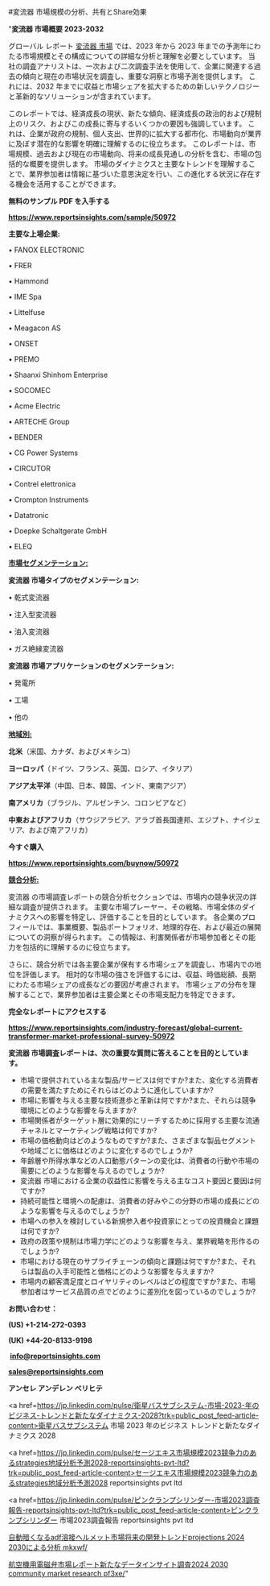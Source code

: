 #変流器 市場規模の分析、共有とShare効果

"<strong>変流器 市場概要 2023-2032</strong>

グローバル レポート <a href=https://www.reportsinsights.com/sample/50972>変流器 市場</a> では、2023 年から 2023 年までの予測年にわたる市場規模とその構成についての詳細な分析と理解を必要としています。 当社の調査アナリストは、一次および二次調査手法を使用して、企業に関連する過去の傾向と現在の市場状況を調査し、重要な洞察と市場予測を提供します。 これには、2032 年までに収益と市場シェアを拡大​​するための新しいテクノロジーと革新的なソリューションが含まれています。

このレポートでは、経済成長の現状、新たな傾向、経済成長の政治的および規制上のリスク、およびこの成長に寄与するいくつかの要因も強調しています。 これは、企業が政府の規制、個人支出、世界的に拡大する都市化、市場動向が業界に及ぼす潜在的な影響を明確に理解するのに役立ちます。 このレポートは、市場規模、過去および現在の市場動向、将来の成長見通しの分析を含む、市場の包括的な概要を提供します。 市場のダイナミクスと主要なトレンドを理解することで、業界参加者は情報に基づいた意思決定を行い、この進化する状況に存在する機会を活用することができます。

<strong><b>無料のサンプル PDF を入手する</b></strong>

<a href=https://www.reportsinsights.com/sample/50972><strong><u>https://www.reportsinsights.com/sample/50972</u></strong></a>

<strong>主要な上場企業:</strong>

• FANOX ELECTRONIC

• FRER

• Hammond

• IME Spa

• Littelfuse

• Meagacon AS

• ONSET

• PREMO

• Shaanxi Shinhom Enterprise

• SOCOMEC

• Acme Electric

• ARTECHE Group

• BENDER

• CG Power Systems

• CIRCUTOR

• Contrel elettronica

• Crompton Instruments

• Datatronic

• Doepke Schaltgerate GmbH

• ELEQ

<strong><u>市場セグメンテーション</u></strong><strong><u>:</u></strong>

<strong>変流器 市場タイプのセグメンテーション:</strong>

• 乾式変流器

• 注入型変流器

• 油入変流器

• ガス絶縁変流器

<strong>変流器 市場アプリケーションのセグメンテーション:</strong>

• 発電所

• 工場

• 他の

<strong><u>地域別</u></strong><strong><u>:</u></strong>

<strong>北米</strong>（米国、カナダ、およびメキシコ）

<strong>ヨーロッパ</strong>（ドイツ、フランス、英国、ロシア、イタリア）

<strong>アジア太平洋</strong>（中国、日本、韓国、インド、東南アジア）

<strong>南アメリカ</strong>（ブラジル、アルゼンチン、コロンビアなど）

<strong>中東およびアフリカ</strong>（サウジアラビア、アラブ首長国連邦、エジプト、ナイジェリア、および南アフリカ）

<strong>今すぐ購入</strong>

<a href=https://www.reportsinsights.com/buynow/50972><strong><u>https://www.reportsinsights.com/buynow/50972</u></strong></a>

<strong><u>競合分析:</u></strong>

変流器 の市場調査レポートの競合分析セクションでは、市場内の競争状況の詳細な調査が提供されます。 主要な市場プレーヤー、その戦略、市場全体のダイナミクスへの影響を特定し、評価することを目的としています。 各企業のプロフィールでは、事業概要、製品ポートフォリオ、地理的存在、および最近の展開についての洞察が得られます。 この情報は、利害関係者が市場参加者とその能力を包括的に理解するのに役立ちます。

さらに、競合分析では各主要企業が保有する市場シェアを調査し、市場内での地位を評価します。 相対的な市場の強さを評価するには、収益、時価総額、長期にわたる市場シェアの成長などの要因が考慮されます。 市場シェアの分布を理解することで、業界参加者は主要企業とその市場支配力を特定できます。

<strong>完全なレポートにアクセスする</strong>

<a href=https://www.reportsinsights.com/industry-forecast/global-current-transformer-market-professional-survey-50972><strong><u><b>https://www.reportsinsights.com/industry-forecast/global-current-transformer-market-professional-survey-50972</b></u></strong></a>

<strong><b>変流器 市場調査レポートは、次の重要な質問に答えることを目的としています。</b></strong>
<ul>
  <li>市場で提供されている主な製品/サービスは何ですか?また、変化する消費者の需要を満たすためにそれらはどのように進化していますか?</li>
  <li>市場に影響を与える主要な技術進歩と革新は何ですか?また、それらは競争環境にどのような影響を与えますか?</li>
  <li>市場関係者がターゲット層に効果的にリーチするために採用する主要な流通チャネルとマーケティング戦略は何ですか?</li>
  <li>市場の価格動向はどのようなものですか?また、さまざまな製品セグメントや地域ごとに価格はどのように変化するのでしょうか?</li>
  <li>年齢層や所得水準などの人口動態パターンの変化は、消費者の行動や市場の需要にどのような影響を与えるのでしょうか?</li>
  <li>変流器 市場における企業の収益性に影響を与える主なコスト要因と要因は何ですか?</li>
  <li>持続可能性と環境への配慮は、消費者の好みやこの分野の市場の成長にどのような影響を与えるのでしょうか?</li>
  <li>市場への参入を検討している新規参入者や投資家にとっての投資機会と課題は何ですか?</li>
  <li>政府の政策や規制は市場力学にどのような影響を与え、業界戦略を形作るのでしょうか?</li>
  <li>市場における現在のサプライチェーンの傾向と課題は何ですか?また、それらは製品の入手可能性と価格にどのような影響を与えますか?</li>
  <li>市場内の顧客満足度とロイヤリティのレベルはどの程度ですか?また、市場参加者はサービス品質の点でどのように差別化を図っているのでしょうか?</li>
</ul>
<strong>お問い合わせ：</strong>

<strong>(US) +1-214-272-0393</strong>

<strong>(UK) +44-20-8133-9198</strong>

<strong> </strong><a href=info@reportsinsights.com><strong><u>info@reportsinsights.com</u></strong></a>

<a href=sales@reportsinsights.com><strong><u>sales@reportsinsights.com</u></strong></a>

<strong>アンセレ アンデレン ベリヒテ</strong>

<a href=https://jp.linkedin.com/pulse/衛星バスサブシステム-市場-2023-年のビジネス-トレンドと新たなダイナミクス-2028?trk=public_post_feed-article-content>衛星バスサブシステム 市場 2023 年のビジネス トレンドと新たなダイナミクス 2028</a>

<a href=https://jp.linkedin.com/pulse/セージエキス市場規模2023競争力のあるstrategies地域分析予測2028-reportsinsights-pvt-ltd?trk=public_post_feed-article-content>セージエキス市場規模2023競争力のあるstrategies地域分析予測2028 reportsinsights pvt ltd</a>

<a href=https://jp.linkedin.com/pulse/ピンクランプシリンダー-市場2023調査報告-reportsinsights-pvt-ltd?trk=public_post_feed-article-content>ピンクランプシリンダー 市場2023調査報告 reportsinsights pvt ltd</a>

<a href=https://www.linkedin.com/pulse/自動暗くなるadf溶接ヘルメット市場将来の開発トレンドprojections-2024-2030による分析-mkxwf/>自動暗くなるadf溶接ヘルメット市場将来の開発トレンドprojections 2024 2030による分析 mkxwf/</a>

<a href=https://www.linkedin.com/pulse/航空機用電磁弁市場レポート新たなデータインサイト調査2024-2030-community-market-research-pf3xe/>航空機用電磁弁市場レポート新たなデータインサイト調査2024 2030 community market research pf3xe/</a>"
